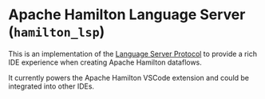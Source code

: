 # Apache Hamilton Language Server (`hamilton_lsp`)

This is an implementation of the [Language Server Protocol](https://microsoft.github.io/language-server-protocol/) to provide a rich IDE experience when creating Apache Hamilton dataflows.

It currently powers the Apache Hamilton VSCode extension and could be integrated into other IDEs.
